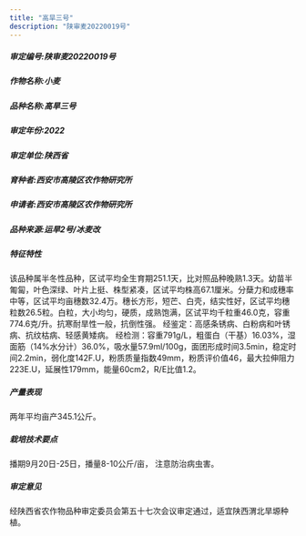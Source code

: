```yaml
---
title: "高旱三号"
description: "陕审麦20220019号"
---
```

##### 审定编号:陕审麦20220019号

##### 作物名称:小麦

##### 品种名称:高旱三号

##### 审定年份:2022

##### 审定单位:陕西省

##### 育种者:西安市高陵区农作物研究所

##### 申请者:西安市高陵区农作物研究所

##### 品种来源:运旱2号/冰麦改

##### 特征特性
该品种属半冬性品种，区试平均全生育期251.1天，比对照品种晚熟1.3天。幼苗半匍匐，叶色深绿、叶片上挺、株型紧凑，区试平均株高67.1厘米。分蘖力和成穗率中等，区试平均亩穗数32.4万。穗长方形，短芒、白壳，结实性好，区试平均穗粒数26.5粒。白粒，大小均匀，硬质，成熟饱满，区试平均千粒重46.0克，容重774.6克/升。抗寒耐旱性一般，抗倒性强。
经鉴定：高感条锈病、白粉病和叶锈病、抗纹枯病、轻感黄矮病。
经检测：容重791g/L，粗蛋白（干基）16.03%，湿面筋（14%水分计）36.0%，吸水量57.9ml/100g，面团形成时间3.5min，稳定时间2.2min，弱化度142F.U，粉质质量指数49mm，粉质评价值46，最大拉伸阻力223E.U，延展性179mm，能量60cm2，R/E比值1.2。

##### 产量表现
两年平均亩产345.1公斤。

##### 栽培技术要点
播期9月20日-25日，播量8-10公斤/亩， 注意防治病虫害。

##### 审定意见
经陕西省农作物品种审定委员会第五十七次会议审定通过，适宜陕西渭北旱塬种植。
